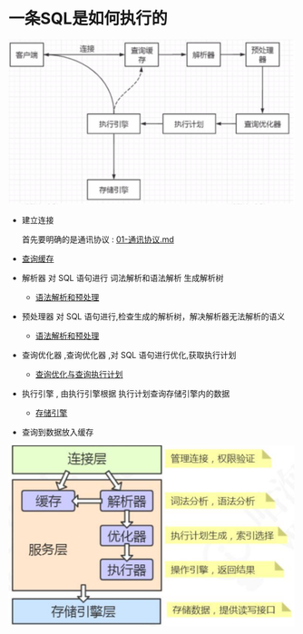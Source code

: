 # 一条SQL是如何执行的

![image-20200817085839538](../../../assets/image-20200817085839538.png)

- 建立连接

  首先要明确的是通讯协议 :  [01-通讯协议.md](01-通讯协议.md) 

- [查询缓存](02-查询缓存.md) 
- 解析器 对 SQL 语句进行 词法解析和语法解析 生成解析树
  -  [语法解析和预处理](03-语法解析和预处理.md) 
- 预处理器 对 SQL 语句进行,检查生成的解析树，解决解析器无法解析的语义
  -  [语法解析和预处理](03-语法解析和预处理.md) 

- 查询优化器 ,查询优化器 ,对 SQL 语句进行优化,获取执行计划
  - [查询优化与查询执行计划](04-查询优化与查询执行计划.md) 
- 执行引擎 , 由执行引擎根据 执行计划查询存储引擎内的数据
  - [存储引擎](05-存储引擎.md) 
- 查询到数据放入缓存

![image-20200313210106783](../../../assets/image-20200313210106783.png)